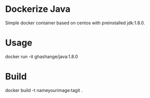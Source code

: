 # Dockerize Java
Simple docker container based on centos with preinstalled jdk:1.8.0.

# Usage
docker run -it ghashange/java:1.8.0

# Build
docker build -t nameyourimage:tagit .

